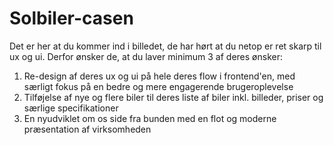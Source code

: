 # Solbiler-casen
Det er her at du kommer ind i billedet, de har hørt at du netop er ret skarp til ux og ui. Derfor ønsker de, at du laver minimum 3 af deres ønsker:
1. Re-design af deres ux og ui på hele deres flow i frontend'en, med særligt fokus på en bedre og mere engagerende brugeroplevelse
2. Tilføjelse af nye og flere biler til deres liste af biler inkl. billeder, priser og særlige specifikationer
3. En nyudviklet om os side fra bunden med en flot og moderne præsentation af virksomheden
